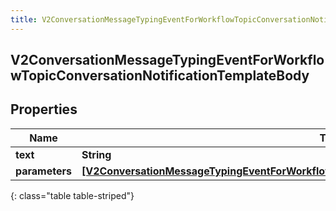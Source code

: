 ```yaml
---
title: V2ConversationMessageTypingEventForWorkflowTopicConversationNotificationTemplateBody
---
```

## V2ConversationMessageTypingEventForWorkflowTopicConversationNotificationTemplateBody

## Properties

|Name | Type | Description | Notes|
|------------ | ------------- | ------------- | -------------|
| **text** | **String** |  | [optional] |
| **parameters** | [**[V2ConversationMessageTypingEventForWorkflowTopicConversationNotificationTemplateParameter]**](V2ConversationMessageTypingEventForWorkflowTopicConversationNotificationTemplateParameter.html) |  | [optional] |
{: class="table table-striped"}


